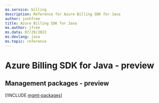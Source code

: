 ```yaml
---
ms.service: billing
description: Reference for Azure Billing SDK for Java
author: joshfree
title: Azure Billing SDK for Java
ms.author: jfree
ms.data: 07/29/2022
ms.devlang: java
ms.topic: reference
---
```

# Azure Billing SDK for Java - preview

## Management packages - preview
[!INCLUDE [mgmt-packages](billing-mgmt-index.md)]